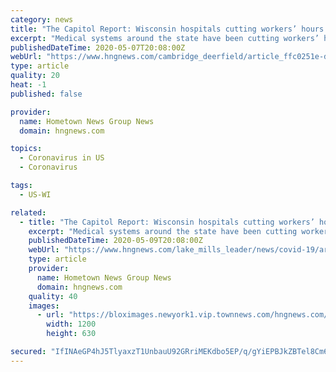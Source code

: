 ```yaml
---
category: news
title: "The Capitol Report: Wisconsin hospitals cutting workers’ hours while preparing for coronavirus surge"
excerpt: "Medical systems around the state have been cutting workers’ hours while at the same time ramping up to handle the coronavirus pandemic."
publishedDateTime: 2020-05-07T20:08:00Z
webUrl: "https://www.hngnews.com/cambridge_deerfield/article_ffc0251e-dd56-5994-9211-d9793d47a3e0.html"
type: article
quality: 20
heat: -1
published: false

provider:
  name: Hometown News Group News
  domain: hngnews.com

topics:
  - Coronavirus in US
  - Coronavirus

tags:
  - US-WI

related:
  - title: "The Capitol Report: Wisconsin hospitals cutting workers’ hours while preparing for coronavirus surge"
    excerpt: "Medical systems around the state have been cutting workers’ hours while at the same time ramping up to handle the coronavirus pandemic."
    publishedDateTime: 2020-05-09T20:08:00Z
    webUrl: "https://www.hngnews.com/lake_mills_leader/news/covid-19/article_e636fd18-6a2f-51c8-b8fe-342777c1d10c.html"
    type: article
    provider:
      name: Hometown News Group News
      domain: hngnews.com
    quality: 40
    images:
      - url: "https://bloximages.newyork1.vip.townnews.com/hngnews.com/content/tncms/custom/image/de578112-2c66-11e8-b29d-0fe55c4a6af2.jpg"
        width: 1200
        height: 630

secured: "IfINAeGP4hJ5TlyaxzT1UnbauU92GRriMEKdbo5EP/q/gYiEPBJkZBTel8Cm6ERemnGAorkgQEFTeppTQSWBPAozMQzhK22iYHfjggPvRoF2r8w+5GzYW5kGxYUnFJDY/LORvQciIzD5vppqnHq8HkaS+h4NmVB+N3bAxEJBNzKIb/IM52C29hxM4s/mBDAA3yqvYHhviOr/M+jyT0XYDq37ETPivUzum5BTJFIaGTn8YD8Nz6kasuevS1x74xNGzAfqykRTxh7l/HAdHd7yXoOd9A5JsT5hfHukr/9tthDh9Vg2yiANQV0/qaTlLgkP;70lo0rvVzjBnigjSsaCiOw=="
---
```


